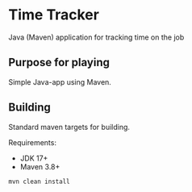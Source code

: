 # Time Tracker

Java (Maven) application for tracking time on the job

## Purpose for playing

Simple Java-app using Maven.

## Building

Standard maven targets for building.

Requirements:

* JDK 17+
* Maven 3.8+

```bash
mvn clean install
```
